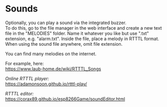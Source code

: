 # Sounds


Optionally, you can play a sound via the integrated buzzer.  
To do this, go to the file manager in the web interface and create a new text file in the "MELODIES" folder.
Name it whatever you like but use ".txt" extension, e.g. "alarm.txt". Inside the file, place a melody in RTTTL format.
When using the sound file anywhere, omit file extension.

You can find many melodies on the internet.

For example, here:  
https://www.laub-home.de/wiki/RTTTL_Songs

*Online RTTTL player:*  
https://adamonsoon.github.io/rtttl-play/

*RTTTL editor:*  
https://corax89.github.io/esp8266Game/soundEditor.html